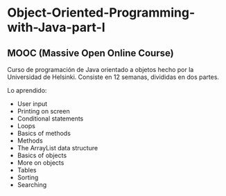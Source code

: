 # Object-Oriented-Programming-with-Java-part-I
MOOC (Massive Open Online Course)
--
Curso de programación de Java orientado a objetos hecho por la Universidad de Helsinki.
Consiste en 12 semanas, divididas en dos partes.

Lo aprendido:
- User input
- Printing on screen
- Conditional statements
- Loops
- Basics of methods
- Methods
- The ArrayList data structure
- Basics of objects
- More on objects
- Tables
- Sorting
- Searching
